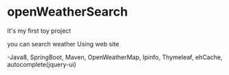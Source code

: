 # openWeatherSearch
It's my first toy project

you can search weather Using web site 


-Java8, SpringBoot, Maven, OpenWeatherMap, Ipinfo, Thymeleaf, ehCache, autocomplete(jquery-ui)
